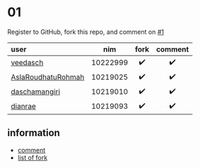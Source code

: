 # 01
Register to GitHub, fork this repo, and comment on [#1](https://github.com/dudung/fi4002-01-2022-1/issues/1)


user | nim | fork | comment
:- | :-: | :-: | :-:
[veedasch](https://github.com/veedasch/fi4002-01-2022-1) | 10222999  | :heavy_check_mark: | :heavy_check_mark:
[AslaRoudhatuRohmah](https://github.com/AslaRoudhatuRohmah/fi4002-01-2022-1)| 10219025  | :heavy_check_mark: | :heavy_check_mark:
[daschamangiri](https://github.com/daschamangiri/fi4002-01-2022-1/) | 10219010  | :heavy_check_mark: | :heavy_check_mark:
[dianrae](https://github.com/dianrae/fi4002-01-2022-1) | 10219093  | :heavy_check_mark: | :heavy_check_mark:


## information
+ [comment](https://github.com/dudung/fi4002-01-2022-1/issues/1)
+ [list of fork](https://github.com/dudung/fi4002-01-2022-1/network/members)
